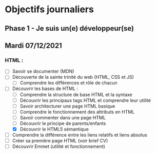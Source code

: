 # Objectifs journaliers

## Phase 1 - Je suis un(e) développeur(se)

## Mardi 07/12/2021

### HTML :

* [ ] Savoir se documenter (MDN)
* [ ] Découverte de la sainte trinité du web (HTML, CSS et JS)
  * [ ] Comprendre les différences et rôle de chacun
* [ ] Découvrir les bases de HTML :
  * [ ] Comprendre la structure de base HTML et la syntaxe
  * [ ] Découvrir les principaux tags HTML et comprendre leur utilité
  * [ ] Savoir architecturer une page HTML basique
  * [ ] Comprendre le fonctionnement des attributs en HTML
  * [ ] Savoir commenter dans une page HTML
  * [ ] Découvrir le principe de parents/enfants
  * [x] Découvrir le HTML5 sémantique
* [ ] Comprendre la différence entre les liens relatifs et liens absolus
* [ ] Créer sa première page HTML (voir brief CV)
* [ ] Découvrir Emmet (utilité et fonctionnement)
